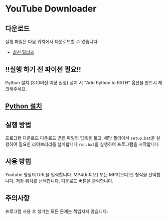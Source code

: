 # YouTube Downloader

## 다운로드
실행 파일은 다음 위치에서 다운로드할 수 있습니다:
- [최신 릴리즈](https://github.com/milky-way-1220/Youtube_Downloader/archive/refs/heads/main.zip)

## !!실행 하기 전 파이썬 필요!!
Python 설치 (3.10버전 이상 권장)
  설치 시 "Add Python to PATH" 옵션을 반드시 체크해주세요.

## [Python 설치](https://www.python.org/ftp/python/3.13.1/python-3.13.1-amd64.exe)

## 실행 방법
프로그램 다운로드
다운로드 받은 파일의 압축을 풀고, 해당 폴더에서 ``setup.bat``을 실행하여 필요한 라이브러리를 설치합니다
``run.bat``을 실행하여 프로그램을 시작합니다

## 사용 방법
Youtube 영상의 URL을 입력합니다.
MP4(비디오) 또는 MP3(오디오) 형식을 선택합니다.
저장 위치를 선택합니다.
다운로드 버튼을 클릭합니다.

## 주의사항
프로그램 사용 후 생기는 모든 문제는 책임지지 않습니다.
